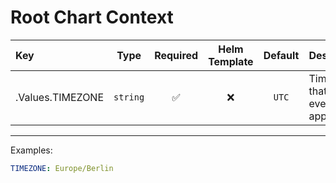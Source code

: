 # Root Chart Context

| Key              |   Type   | Required | Helm Template | Default | Description                                 |
| :--------------- | :------: | :------: | :-----------: | :-----: | :------------------------------------------ |
| .Values.TIMEZONE | `string` |    ✅    |      ❌       |  `UTC`  | Timezone that is used everywhere applicable |

---

Examples:

```yaml
TIMEZONE: Europe/Berlin
```
